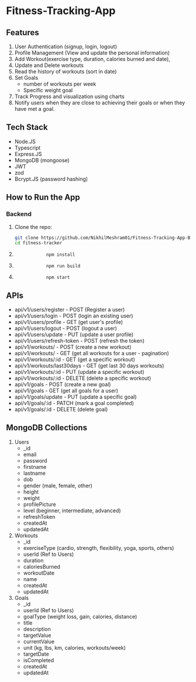 # Fitness-Tracking-App

## Features

1. User Authentication (signup, login, logout)
2. Profile Management (View and update the personal information)
3. Add Workout(exercise type, duration, calories burned and date),
4. Update and Delete workouts
5. Read the history of workouts (sort in date)
6. Set Goals
   - number of workouts per week
   - Specific weight goal
7. Track Progress and visualization using charts
8. Notify users when they are close to achieving their goals or when they have met a goal.

## Tech Stack

- Node.JS
- Typescript
- Express.JS
- MongoDB (mongoose)
- JWT
- zod
- Bcrypt.JS (password hashing)

## How to Run the App

### Backend

1. Clone the repo:
   ```bash
   git clone https://github.com/NikhilMeshram01/Fitness-Tracking-App-Backend.git
   cd fitness-tracker
   ```
2. ```
               npm install
   ```
3. ```
               npm run build
   ```
4. ```
               npm start
   ```

## APIs

- api/v1/users/register - POST (Register a user)
- api/v1/users/login - POST (login an existing user)
- api/v1/users/profile - GET (get user's profile)
- api/v1/users/logout - POST (logout a user)
- api/v1/users/update - PUT (update a user profile)
- api/v1/users/refresh-token - POST (refresh the token)
- api/v1/workouts/ - POST (create a new workout)
- api/v1/workouts/ - GET (get all workouts for a user - pagination)
- api/v1/workouts/:id - GET (get a specific workout)
- api/v1/workouts/last30days - GET (get last 30 days workouts)
- api/v1/workouts/:id - PUT (update a specific workout)
- api/v1/workouts/:id - DELETE (delete a specific workout)
- api/v1/goals - POST (create a new goal)
- api/v1/goals - GET (get all goals for a user)
- api/v1/goals/update - PUT (update a specific goal)
- api/v1/goals/:id - PATCH (mark a goal completed)
- api/v1/goals/:id - DELETE (delete goal)

## MongoDB Collections

1. Users
   - \_id
   - email
   - password
   - firstname
   - lastname
   - dob
   - gender (male, female, other)
   - height
   - weight
   - profilePicture
   - level (beginner, intermediate, advanced)
   - refreshToken
   - createdAt
   - updatedAt
2. Workouts
   - \_id
   - exerciseType (cardio, strength, flexibility, yoga, sports, others)
   - userId (Ref to Users)
   - duration
   - caloriesBurned
   - workoutDate
   - name
   - createdAt
   - updatedAt
3. Goals
   - \_id
   - userId (Ref to Users)
   - goalType (weight loss, gain, calories, distance)
   - title
   - description
   - targetValue
   - currentValue
   - unit (kg, lbs, km, calories, workouts/week)
   - targetDate
   - isCompleted
   - createdAt
   - updatedAt

```

```
